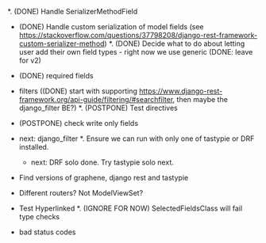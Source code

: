 *. (DONE) Handle SerializerMethodField
*  (DONE) Handle custom serialization of model fields (see https://stackoverflow.com/questions/37798208/django-rest-framework-custom-serializer-method)
*. (DONE) Decide what to do about letting user add their own field types - right now we use generic (DONE: leave for v2)
*  (DONE) required fields 
*  filters ((DONE) start with supporting https://www.django-rest-framework.org/api-guide/filtering/#searchfilter, then maybe the django_filter BE?)
*. (POSTPONE) Test directives
* (POSTPONE) check write only fields

* next: django_filter
*. Ensure we can run with only one of tastypie or DRF installed.
  - next: DRF solo done. Try tastypie solo next.
* Find versions of graphene, django rest and tastypie
* Different routers? Not ModelViewSet?
* Test Hyperlinked
*. (IGNORE FOR NOW) SelectedFieldsClass will fail type checks 
* bad status codes